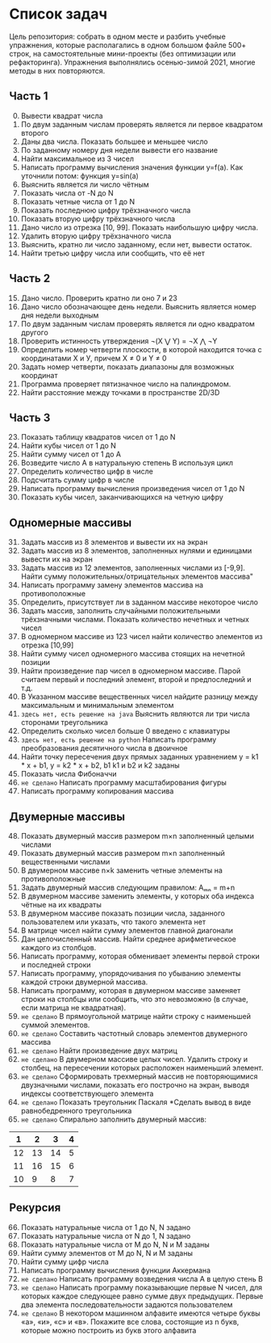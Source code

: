 # Список задач

Цель репозитория: собрать в одном месте и разбить учебные упражнения, которые располагались в одном большом файле 500+ строк, на самостоятельные мини-проекты (без оптимизации или рефакторинга). Упражнения выполнялись осенью-зимой 2021, многие методы в них повторяются.

## Часть 1

0. Вывести квадрат числа
1. По двум заданным числам проверять является ли первое квадратом второго
2. Даны два числа. Показать большее и меньшее число
3. По заданному номеру дня недели вывести его название
4. Найти максимальное из 3 чисел
5. Написать программу вычисления значения функции y=f(a). Как уточнили потом: функция y=sin(a)
6. Выяснить является ли число чётным
7. Показать числа от -N до N
8. Показать четные числа от 1 до N
9. Показать последнюю цифру трёхзначного числа
10. Показать вторую цифру трёхзначного числа
11. Дано число из отрезка [10, 99]. Показать наибольшую цифру числа.
12. Удалить вторую цифру трёхзначного числа
13. Выяснить, кратно ли число заданному, если нет, вывести остаток.
14. Найти третью цифру числа или сообщить, что её нет


## Часть 2

15. Дано число. Проверить кратно ли оно 7 и 23
16. Дано число обозначающее день недели. Выяснить является номер дня недели выходным
17. По двум заданным числам проверять является ли одно квадратом другого
18. Проверить истинность утверждения ¬(X ⋁ Y) = ¬X ⋀ ¬Y
19. Определить номер четверти плоскости, в которой находится точка с координатами Х и У, причем X ≠ 0 и Y ≠ 0
20. Задать номер четверти, показать диапазоны для возможных координат
21. Программа проверяет пятизначное число на палиндромом.
22. Найти расстояние между точками в пространстве 2D/3D


## Часть 3

23. Показать таблицу квадратов чисел от 1 до N
24. Найти кубы чисел от 1 до N
25. Найти сумму чисел от 1 до А
26. Возведите число А в натуральную степень B используя цикл
27. Определить количество цифр в числе
28. Подсчитать сумму цифр в числе
29. Написать программу вычисления произведения чисел от 1 до N
30. Показать кубы чисел, заканчивающихся на четную цифру


## Одномерные массивы

31. Задать массив из 8 элементов и вывести их на экран
32. Задать массив из 8 элементов, заполненных нулями и единицами вывести их на экран 
33. Задать массив из 12 элементов, заполненных числами из [-9,9]. Найти сумму положительных/отрицательных элементов массива"
34. Написать программу замену элементов массива на противоположные
35. Определить, присутствует ли в заданном массиве некоторое число
36. Задать массив, заполнить случайными положительными трёхзначными числами. Показать количество нечетных и четных чисел
37. В одномерном массиве из 123 чисел найти количество элементов из отрезка [10,99]
38. Найти сумму чисел одномерного массива стоящих на нечетной позиции
39. Найти произведение пар чисел в одномерном массиве. Парой считаем первый и последний элемент, второй и предпоследний и т.д.
40. В Указанном массиве вещественных чисел найдите разницу между максимальным и минимальным элементом
41. `здесь нет, есть решение на java` Выяснить являются ли три числа сторонами треугольника
42. Определить сколько чисел больше 0 введено с клавиатуры
43. `здесь нет, есть решение на python` Написать программу преобразования десятичного числа в двоичное
44. Найти точку пересечения двух прямых заданных уравнением y = k1 * x + b1, y = k2 * x + b2, b1 k1 и b2 и k2 заданы
45. Показать числа Фибоначчи
46. `не сделано` Написать программу масштабирования фигуры
47. Написать программу копирования массива


## Двумерные массивы

48. Показать двумерный массив размером m×n заполненный целыми числами
49. Показать двумерный массив размером m×n заполненный вещественными числами
50. В двумерном массиве n×k заменить четные элементы на противоположные
51. Задать двумерный массив следующим правилом: Aₘₙ = m+n
52. В двумерном массиве заменить элементы, у которых оба индекса чётные на их квадраты
53. В двумерном массиве показать позиции числа, заданного пользователем или указать, что такого элемента нет
54. В матрице чисел найти сумму элементов главной диагонали
55. Дан целочисленный массив. Найти среднее арифметическое каждого из столбцов.
56. Написать программу, которая обменивает элементы первой строки и последней строки
57. Написать программу, упорядочивания по убыванию элементы каждой строки двумерной массива.
58. Написать программу, которая в двумерном массиве заменяет строки на столбцы или сообщить, что это невозможно (в случае, если матрица не квадратная).
59. `не сделано` В прямоугольной матрице найти строку с наименьшей суммой элементов.
60. `не сделано` Cоставить частотный словарь элементов двумерного массива
61. `не сделано` Найти произведение двух матриц
62. `не сделано` В двумерном массиве целых чисел. Удалить строку и столбец, на пересечении которых расположен наименьший элемент.
63. `не сделано` Сформировать трехмерный массив не повторяющимися двузначными числами, показать его построчно на экран, выводя индексы соответствующего элемента
64. `не сделано` Показать треугольник Паскаля *Сделать вывод в виде равнобедренного треугольника
65. `не сделано` Спирально заполнить двумерный массив:

1 | 2 | 3 | 4
---- | ---- | ---- | ---- |
12 | 13 | 14 | 5
11 |  16| 15 | 6
10 |  9| 8 | 7



## Рекурсия

66. Показать натуральные числа от 1 до N, N задано
67. Показать натуральные числа от N до 1, N задано
68. Показать натуральные числа от M до N, N и M заданы
69. Найти сумму элементов от M до N, N и M заданы
70. Найти сумму цифр числа
71. Написать программу вычисления функции Аккермана
72. `не сделано` Написать программу возведения числа А в целую стень B
73. `не сделано` Написать программу показывающие первые N чисел, для которых каждое следующее равно сумме двух предыдущих. Первые два элемента последовательности задаются пользователем
74. `не сделано` В некотором машинном алфавите имеются четыре буквы «а», «и», «с» и «в». Покажите все слова, состоящие из n букв, которые можно построить из букв этого алфавита